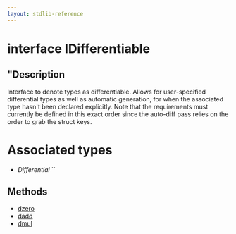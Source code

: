 ```yaml
---
layout: stdlib-reference
---
```


# interface IDifferentiable

## "Description

Interface to denote types as differentiable.
Allows for user-specified differential types as
well as automatic generation, for when the associated type
hasn't been declared explicitly.
Note that the requirements must currently be defined in this exact order
since the auto-diff pass relies on the order to grab the struct keys.


# Associated types

* _Differential_ 
  ``


## Methods

* [dzero](/stdlib-reference/interfaces/IDifferentiable/dzero)
* [dadd](/stdlib-reference/interfaces/IDifferentiable/dadd)
* [dmul](/stdlib-reference/interfaces/IDifferentiable/dmul)

